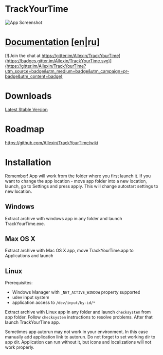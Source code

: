 # TrackYourTime 

![App Screenshot](https://habrastorage.org/files/5ff/f5a/c1e/5fff5ac1e46949c0adf6db66d6ab82c8.png)  

# [Documentation](https://github.com/Allexin/TrackYourTime/wiki/User-Manual) [[en](https://github.com/Allexin/TrackYourTime/wiki/User-Manual)|[ru](https://github.com/Allexin/TrackYourTime/wiki/%D0%A0%D1%83%D0%BA%D0%BE%D0%B2%D0%BE%D0%B4%D1%81%D1%82%D0%B2%D0%BE-%D0%BF%D0%BE%D0%BB%D1%8C%D0%B7%D0%BE%D0%B2%D0%B0%D1%82%D0%B5%D0%BB%D1%8F)]  
[![Join the chat at https://gitter.im/Allexin/TrackYourTime](https://badges.gitter.im/Allexin/TrackYourTime.svg)](https://gitter.im/Allexin/TrackYourTime?utm_source=badge&utm_medium=badge&utm_campaign=pr-badge&utm_content=badge)  

# Downloads
[Latest Stable Version](https://github.com/Allexin/TrackYourTime/releases/tag/0.9.2)

# Roadmap

https://github.com/Allexin/TrackYourTime/wiki

# Installation

Remember! App will work from the folder where you first launch it. If you want to change the app location - move app folder into a new location, launch, go to Settings and press apply. This will change autostart settings to new location.

## Windows
Extract archive with windows app in any folder and launch TrackYourTime.exe.

## Max OS X
Extract archive with Mac OS X app, move TrackYourTime.app to Applications and launch

## Linux

Prerequisites:

* Windows Manager with `_NET_ACTIVE_WINDOW` property supported
* udev input system
* application access to `/dev/input/by-id/*`

Extract archive with Linux app in any folder and launch `checksystem` from app folder. Follow `checksystem` instructions to resolve problems. After that launch TrackYourTime app.

Sometimes app autorun may not work in your environment. In this case manually add application link to autorun. Do not forget to set working dir to app dir. Application can run without it, but icons and localizations will not work properly.
